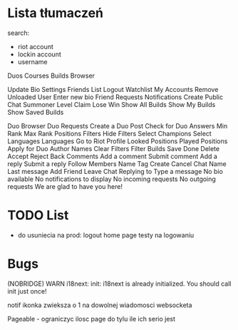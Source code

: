 # Lista tłumaczeń

search:

- riot account
- lockin account
- username

Duos
Courses
Builds Browser

Update Bio
Settings
Friends List
Logout
Watchlist
My Accounts
Remove
Unloaded User
Enter new bio
Friend Requests
Notifications
Create Public Chat
Summoner Level
Claim
Lose Win
Show All Builds
Show My Builds
Show Saved Builds

Duo Browser
Duo Requests
Create a Duo Post
Check for Duo Answers
Min Rank
Max Rank
Positions
Filters
Hide Filters
Select Champions
Select Languages
Languages
Go to Riot Profile
Looked Positions
Played Positions
Apply for Duo
Author Names
Clear Filters
Filter Builds
Save
Done
Delete
Accept
Reject
Back
Comments
Add a comment
Submit comment
Add a reply
Submit a reply
Follow
Members
Name
Tag
Create
Cancel
Chat Name
Last message
Add Friend
Leave Chat
Replying to
Type a message
No bio available
No notifications to display
No incoming requests
No outgoing requests
We are glad to have you here!

# TODO List

- do usuniecia na prod:
  logout home page
  testy na logowaniu

# Bugs

(NOBRIDGE) WARN i18next: init: i18next is already initialized. You should call init just once!

notif ikonka zwieksza o 1 na dowolnej wiadomosci websocketa

Pageable - ograniczyc ilosc page do tylu ile ich serio jest

